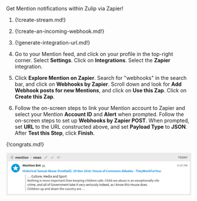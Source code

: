Get Mention notifications within Zulip via Zapier!

1. {!create-stream.md!}

1. {!create-an-incoming-webhook.md!}

1. {!generate-integration-url.md!}

1. Go to your Mention feed, and click on your profile in the top-right
   corner. Select **Settings**. Click on **Integrations**. Select the
   **Zapier** integration.

1. Click **Explore Mention on Zapier**. Search for "webhooks" in
   the search bar, and click on **Webhooks by Zapier**. Scroll down
   and look for **Add Webhook posts for new Mentions**, and click on
   **Use this Zap**. Click on **Create this Zap**.

1. Follow the on-screen steps to link your
   Mention account to Zapier and select your Mention **Account ID** and
   **Alert** when prompted. Follow the on-screen steps to set up **Webhooks
   by Zapier POST**. When prompted, set **URL** to the URL constructed
   above, and set **Payload Type** to **JSON**. After **Test this Step**,
   click **Finish**.

{!congrats.md!}

![](/static/images/integrations/mention/001.png)
